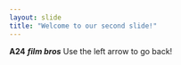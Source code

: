 ```yaml
---
layout: slide
title: "Welcome to our second slide!"
---
```

**A24** ***film bros***
Use the left arrow to go back!

